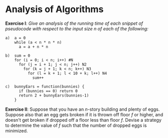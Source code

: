 # Analysis of Algorithms
**Exercise I**: _Give an analysis of the running time of each snippet of pseudocode with respect to the input size n of each of the following:_
```
a)  a = 0
    while (a < n * n * n) 
      a = a + n * n
```
```
b)  sum = 0
    for (i = 0; i < n; i++) #N
      for (j = i + 1; j < n; j++) N2
        for (k = j + 1; k < n; k++) N3
          for (l = k + 1; l < 10 + k; l++) N4
            sum++
```
```
c)  bunnyEars = function(bunnies) {
      if (bunnies == 0) return 0
      return 2 + bunnyEars(bunnies-1)
    }
```

**Exercise II**:
Suppose that you have an _n_-story building and plenty of eggs. Suppose also that an egg gets broken if it is thrown off floor _f_ or higher, and doesn't get broken if dropped off a floor less than floor _f_. Devise a strategy to determine the value of _f_ such that the number of dropped eggs is minimized.

